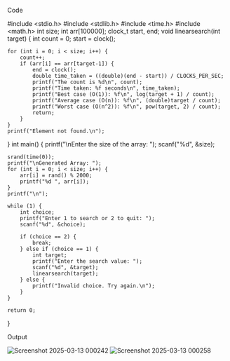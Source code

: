 Code


#include <stdio.h>
#include <stdlib.h>
#include <time.h>
#include <math.h>
int size;
int arr[100000];
clock_t start, end;
void linearsearch(int target) {
    int count = 0;
    start = clock();

    for (int i = 0; i < size; i++) {
        count++;
        if (arr[i] == arr[target-1]) {
            end = clock();
            double time_taken = ((double)(end - start)) / CLOCKS_PER_SEC;
            printf("The count is %d\n", count);
            printf("Time taken: %f seconds\n", time_taken);
            printf("Best case (O(1)): %f\n", log(target + 1) / count);
            printf("Average case (O(n)): %f\n", (double)target / count);
            printf("Worst case (O(n^2)): %f\n", pow(target, 2) / count);
            return;
        }
    }
    printf("Element not found.\n");
}
int main() {
    printf("\nEnter the size of the array: ");
    scanf("%d", &size);

    srand(time(0));
    printf("\nGenerated Array: ");
    for (int i = 0; i < size; i++) {
        arr[i] = rand() % 2000;
        printf("%d ", arr[i]);
    }
    printf("\n");
    
    while (1) {
        int choice;
        printf("Enter 1 to search or 2 to quit: ");
        scanf("%d", &choice);

        if (choice == 2) {
            break;
        } else if (choice == 1) {
            int target;
            printf("Enter the search value: ");
            scanf("%d", &target);
            linearsearch(target);
        } else {
            printf("Invalid choice. Try again.\n");
        }
    }

    return 0;
}

Output


![Screenshot 2025-03-13 000242](https://github.com/user-attachments/assets/8f70a989-9ab7-41b8-8051-f777b314f3f4)
![Screenshot 2025-03-13 000258](https://github.com/user-attachments/assets/74fdad67-ec6f-42b4-a9d9-f0881126cda5)

